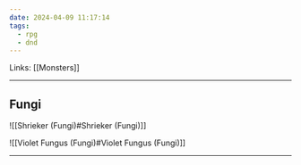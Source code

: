 ```yaml
---
date: 2024-04-09 11:17:14
tags:
  - rpg
  - dnd
---
```

Links: [[Monsters]]

---

## Fungi

![[Shrieker (Fungi)#Shrieker (Fungi)]]

![[Violet Fungus (Fungi)#Violet Fungus (Fungi)]]

---